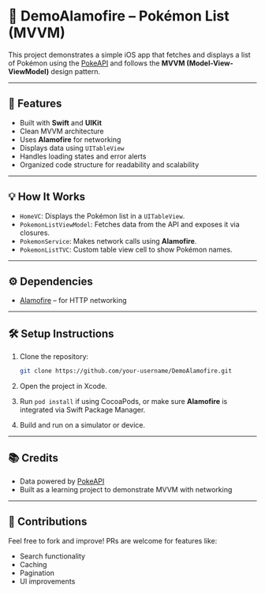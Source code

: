 # 📱 DemoAlamofire – Pokémon List (MVVM)

This project demonstrates a simple iOS app that fetches and displays a list of Pokémon using the [PokeAPI](https://pokeapi.co/) and follows the **MVVM (Model-View-ViewModel)** design pattern.

---

## 🚀 Features

- Built with **Swift** and **UIKit**
- Clean MVVM architecture
- Uses **Alamofire** for networking
- Displays data using `UITableView`
- Handles loading states and error alerts
- Organized code structure for readability and scalability

---

## 💡 How It Works

- `HomeVC`: Displays the Pokémon list in a `UITableView`.
- `PokemonListViewModel`: Fetches data from the API and exposes it via closures.
- `PokemonService`: Makes network calls using **Alamofire**.
- `PokemonListTVC`: Custom table view cell to show Pokémon names.

---

## ⚙️ Dependencies

- [Alamofire](https://github.com/Alamofire/Alamofire) – for HTTP networking

---

## 🛠️ Setup Instructions

1. Clone the repository:
   ```bash
   git clone https://github.com/your-username/DemoAlamofire.git
   ```

2. Open the project in Xcode.

3. Run `pod install` if using CocoaPods, or make sure **Alamofire** is integrated via Swift Package Manager.

4. Build and run on a simulator or device.

---

## 📚 Credits

- Data powered by [PokeAPI](https://pokeapi.co/)
- Built as a learning project to demonstrate MVVM with networking

---

## 🙌 Contributions

Feel free to fork and improve! PRs are welcome for features like:
- Search functionality
- Caching
- Pagination
- UI improvements
